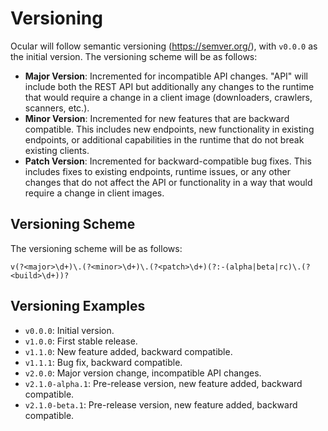# Versioning 

Ocular will follow semantic versioning (https://semver.org/), with `v0.0.0` as the initial version. The versioning scheme will be as follows:
- **Major Version**: Incremented for incompatible API changes. "API" will include both the REST API but additionally any changes to the runtime
  that would require a change in a client image (downloaders, crawlers, scanners, etc.).
- **Minor Version**: Incremented for new features that are backward compatible. This includes new endpoints, new functionality in existing endpoints, or
  additional capabilities in the runtime that do not break existing clients.
- **Patch Version**: Incremented for backward-compatible bug fixes. This includes fixes to existing endpoints, runtime issues, or any other changes that do not
  affect the API or functionality in a way that would require a change in client images.

## Versioning Scheme

The versioning scheme will be as follows:
```goregexp
v(?<major>\d+)\.(?<minor>\d+)\.(?<patch>\d+)(?:-(alpha|beta|rc)\.(?<build>\d+))?
```

## Versioning Examples

- `v0.0.0`: Initial version.
- `v1.0.0`: First stable release.
- `v1.1.0`: New feature added, backward compatible.
- `v1.1.1`: Bug fix, backward compatible.
- `v2.0.0`: Major version change, incompatible API changes.
- `v2.1.0-alpha.1`: Pre-release version, new feature added, backward compatible.
- `v2.1.0-beta.1`: Pre-release version, new feature added, backward compatible.
